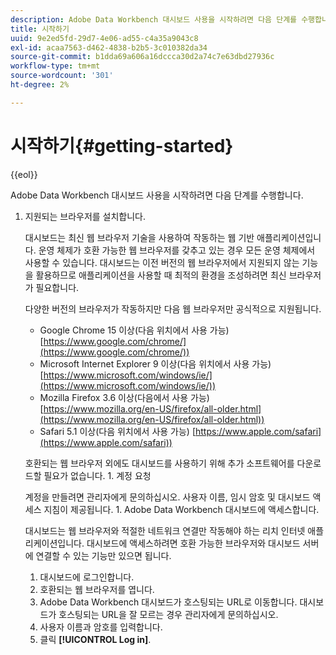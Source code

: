 ```yaml
---
description: Adobe Data Workbench 대시보드 사용을 시작하려면 다음 단계를 수행합니다.
title: 시작하기
uuid: 9e2ed5fd-29d7-4e06-ad55-c4a35a9043c8
exl-id: acaa7563-d462-4838-b2b5-3c010382da34
source-git-commit: b1dda69a606a16dccca30d2a74c7e63dbd27936c
workflow-type: tm+mt
source-wordcount: '301'
ht-degree: 2%

---
```


# 시작하기{#getting-started}

{{eol}}

Adobe Data Workbench 대시보드 사용을 시작하려면 다음 단계를 수행합니다.

1. 지원되는 브라우저를 설치합니다.

   대시보드는 최신 웹 브라우저 기술을 사용하여 작동하는 웹 기반 애플리케이션입니다. 운영 체제가 호환 가능한 웹 브라우저를 갖추고 있는 경우 모든 운영 체제에서 사용할 수 있습니다. 대시보드는 이전 버전의 웹 브라우저에서 지원되지 않는 기능을 활용하므로 애플리케이션을 사용할 때 최적의 환경을 조성하려면 최신 브라우저가 필요합니다.

   다양한 버전의 브라우저가 작동하지만 다음 웹 브라우저만 공식적으로 지원됩니다.

   * Google Chrome 15 이상(다음 위치에서 사용 가능) [https://www.google.com/chrome/](https://www.google.com/chrome/))
   * Microsoft Internet Explorer 9 이상(다음 위치에서 사용 가능) [https://www.microsoft.com/windows/ie/](https://www.microsoft.com/windows/ie/))
   * Mozilla Firefox 3.6 이상(다음에서 사용 가능) [https://www.mozilla.org/en-US/firefox/all-older.html](https://www.mozilla.org/en-US/firefox/all-older.html))
   * Safari 5.1 이상(다음 위치에서 사용 가능) [https://www.apple.com/safari](https://www.apple.com/safari))

   호환되는 웹 브라우저 외에도 대시보드를 사용하기 위해 추가 소프트웨어를 다운로드할 필요가 없습니다. 1. 계정 요청

   계정을 만들려면 관리자에게 문의하십시오. 사용자 이름, 임시 암호 및 대시보드 액세스 지침이 제공됩니다. 1. Adobe Data Workbench 대시보드에 액세스합니다.

   대시보드는 웹 브라우저와 적절한 네트워크 연결만 작동해야 하는 리치 인터넷 애플리케이션입니다. 대시보드에 액세스하려면 호환 가능한 브라우저와 대시보드 서버에 연결할 수 있는 기능만 있으면 됩니다.
   1. 대시보드에 로그인합니다.
   1. 호환되는 웹 브라우저를 엽니다.
   1. Adobe Data Workbench 대시보드가 호스팅되는 URL로 이동합니다. 대시보드가 호스팅되는 URL을 잘 모르는 경우 관리자에게 문의하십시오.
   1. 사용자 이름과 암호를 입력합니다.
   1. 클릭 **[!UICONTROL Log in]**.
